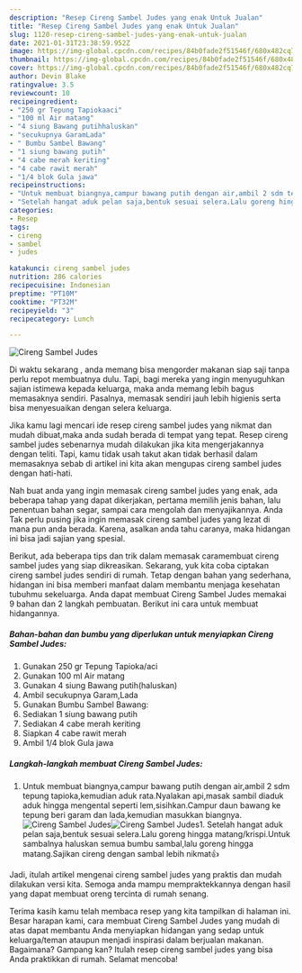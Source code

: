 ```yaml
---
description: "Resep Cireng Sambel Judes yang enak Untuk Jualan"
title: "Resep Cireng Sambel Judes yang enak Untuk Jualan"
slug: 1120-resep-cireng-sambel-judes-yang-enak-untuk-jualan
date: 2021-01-31T23:38:59.952Z
image: https://img-global.cpcdn.com/recipes/84b0fade2f51546f/680x482cq70/cireng-sambel-judes-foto-resep-utama.jpg
thumbnail: https://img-global.cpcdn.com/recipes/84b0fade2f51546f/680x482cq70/cireng-sambel-judes-foto-resep-utama.jpg
cover: https://img-global.cpcdn.com/recipes/84b0fade2f51546f/680x482cq70/cireng-sambel-judes-foto-resep-utama.jpg
author: Devin Blake
ratingvalue: 3.5
reviewcount: 10
recipeingredient:
- "250 gr Tepung Tapiokaaci"
- "100 ml Air matang"
- "4 siung Bawang putihhaluskan"
- "secukupnya GaramLada"
- " Bumbu Sambel Bawang"
- "1 siung bawang putih"
- "4 cabe merah keriting"
- "4 cabe rawit merah"
- "1/4 blok Gula jawa"
recipeinstructions:
- "Untuk membuat biangnya,campur bawang putih dengan air,ambil 2 sdm tepung tapioka,kemudian aduk rata.Nyalakan api,masak sambil diaduk aduk hingga mengental seperti lem,sisihkan.Campur daun bawang ke tepung beri garam dan lada,kemudian masukkan biangnya."
- "Setelah hangat aduk pelan saja,bentuk sesuai selera.Lalu goreng hingga matang/krispi.Untuk sambalnya haluskan semua bumbu sambal,lalu goreng hingga matang.Sajikan cireng dengan sambal lebih nikmat👍"
categories:
- Resep
tags:
- cireng
- sambel
- judes

katakunci: cireng sambel judes 
nutrition: 286 calories
recipecuisine: Indonesian
preptime: "PT10M"
cooktime: "PT32M"
recipeyield: "3"
recipecategory: Lunch

---
```



![Cireng Sambel Judes](https://img-global.cpcdn.com/recipes/84b0fade2f51546f/680x482cq70/cireng-sambel-judes-foto-resep-utama.jpg)

Di waktu  sekarang , anda memang bisa mengorder makanan siap saji tanpa perlu repot membuatnya dulu. Tapi, bagi mereka yang ingin menyuguhkan sajian istimewa kepada keluarga, maka anda memang lebih bagus memasaknya sendiri. Pasalnya, memasak sendiri jauh lebih higienis serta bisa menyesuaikan dengan selera keluarga.

Jika kamu lagi mencari ide resep cireng sambel judes yang nikmat dan mudah dibuat,maka anda sudah berada di tempat yang tepat. Resep cireng sambel judes  sebenarnya mudah dilakukan jika kita mengerjakannya dengan teliti. Tapi, kamu tidak usah takut akan tidak berhasil dalam memasaknya 
sebab di artikel ini kita akan mengupas cireng sambel judes dengan hati-hati.  



Nah buat anda yang ingin memasak cireng sambel judes yang enak, ada beberapa tahap yang dapat dikerjakan, pertama memilih jenis bahan, lalu penentuan bahan segar, sampai cara mengolah dan menyajikannya. Anda Tak perlu pusing jika ingin memasak cireng sambel judes yang lezat di mana pun anda berada. Karena, asalkan anda  tahu caranya, maka hidangan ini bisa jadi sajian yang spesial.

Berikut, ada beberapa tips dan trik dalam memasak caramembuat cireng sambel judes yang siap dikreasikan. Sekarang, yuk kita coba ciptakan cireng sambel judes sendiri di rumah. Tetap dengan bahan yang sederhana, hidangan ini bisa memberi manfaat dalam membantu menjaga kesehatan tubuhmu sekeluarga. Anda dapat membuat Cireng Sambel Judes memakai 9 bahan dan 2 langkah pembuatan. Berikut ini cara untuk membuat hidangannya.

<!--inarticleads1-->

##### Bahan-bahan dan bumbu yang diperlukan untuk menyiapkan Cireng Sambel Judes:

1. Gunakan 250 gr Tepung Tapioka/aci
1. Gunakan 100 ml Air matang
1. Gunakan 4 siung Bawang putih(haluskan)
1. Ambil secukupnya Garam,Lada
1. Gunakan  Bumbu Sambel Bawang:
1. Sediakan 1 siung bawang putih
1. Sediakan 4 cabe merah keriting
1. Siapkan 4 cabe rawit merah
1. Ambil 1/4 blok Gula jawa




<!--inarticleads2-->

##### Langkah-langkah membuat Cireng Sambel Judes:

1. Untuk membuat biangnya,campur bawang putih dengan air,ambil 2 sdm tepung tapioka,kemudian aduk rata.Nyalakan api,masak sambil diaduk aduk hingga mengental seperti lem,sisihkan.Campur daun bawang ke tepung beri garam dan lada,kemudian masukkan biangnya.
<img src="https://img-global.cpcdn.com/steps/ae1af757344d52ad/160x128cq70/cireng-sambel-judes-langkah-memasak-1-foto.jpg" alt="Cireng Sambel Judes"><img src="https://img-global.cpcdn.com/steps/08a23757c3e9671c/160x128cq70/cireng-sambel-judes-langkah-memasak-1-foto.jpg" alt="Cireng Sambel Judes">1. Setelah hangat aduk pelan saja,bentuk sesuai selera.Lalu goreng hingga matang/krispi.Untuk sambalnya haluskan semua bumbu sambal,lalu goreng hingga matang.Sajikan cireng dengan sambal lebih nikmat👍




Jadi, itulah artikel mengenai  cireng sambel judes  yang praktis dan mudah dilakukan versi kita. Semoga anda mampu mempraktekkannya dengan hasil yang dapat membuat oreng tercinta di rumah senang. 

Terima kasih kamu telah membaca resep yang kita tampilkan di halaman ini. Besar harapan kami, cara membuat  Cireng Sambel Judes yang mudah di atas dapat membantu Anda menyiapkan hidangan yang sedap untuk keluarga/teman ataupun menjadi inspirasi dalam berjualan makanan. Bagaimana? Gampang kan? Itulah resep cireng sambel judes yang bisa Anda praktikkan di rumah. Selamat mencoba!

